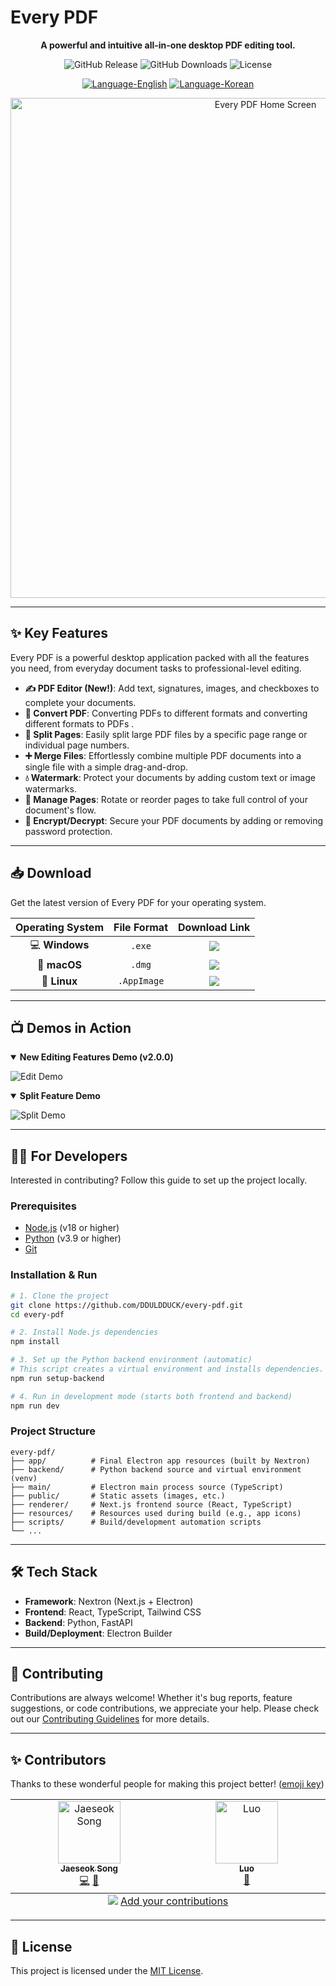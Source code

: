 # Every PDF

<p align="center">
  <strong>A powerful and intuitive all-in-one desktop PDF editing tool.</strong>
</p>

<p align="center">
  <img alt="GitHub Release" src="https://img.shields.io/github/v/release/DDULDDUCK/every-pdf?style=for-the-badge">
  <img alt="GitHub Downloads" src="https://img.shields.io/github/downloads/DDULDDUCK/every-pdf/total?style=for-the-badge&logo=github">
  <img alt="License" src="https://img.shields.io/github/license/DDULDDUCK/every-pdf?style=for-the-badge&color=blue">
  <!--<img alt="Build Status" src="https://img.shields.io/github/actions/workflow/status/DDULDDUCK/every-pdf/release.yml?branch=main&style=for-the-badge&logo=githubactions">-->
</p>
<p align="center">
  <a href="./README.md"><img alt="Language-English" src="https://img.shields.io/badge/Language-English-blue?style=for-the-badge"></a>
  <a href="./README.ko.md"><img alt="Language-Korean" src="https://img.shields.io/badge/언어-한국어-blue?style=for-the-badge"></a>
</p>
<p align="center">
  <img width="800" alt="Every PDF Home Screen" src="https://github.com/user-attachments/assets/445d1943-edf3-411c-a9e5-f1dc126affc6" />
</p>

---

## ✨ Key Features

Every PDF is a powerful desktop application packed with all the features you need, from everyday document tasks to professional-level editing.

*   **✍️ PDF Editor (New!)**: Add text, signatures, images, and checkboxes to complete your documents.
*   **🔄 Convert PDF**: Converting PDFs to different formats and converting different formats to PDFs .
*   **📄 Split Pages**: Easily split large PDF files by a specific page range or individual page numbers.
*   **➕ Merge Files**: Effortlessly combine multiple PDF documents into a single file with a simple drag-and-drop.
*   **💧 Watermark**: Protect your documents by adding custom text or image watermarks.
*   **🔄 Manage Pages**: Rotate or reorder pages to take full control of your document's flow.
*   **🔐 Encrypt/Decrypt**: Secure your PDF documents by adding or removing password protection.
---

## 📥 Download

Get the latest version of Every PDF for your operating system.

| Operating System | File Format | Download Link |
| :---: | :---: | :---: |
| 💻 **Windows** | `.exe` | <a href="https://github.com/DDULDDUCK/every-pdf/releases/latest"><img src="https://img.shields.io/badge/Latest_Release-Download-brightgreen?style=flat-square" /></a> |
| 🍏 **macOS** | `.dmg` | <a href="https://github.com/DDULDDUCK/every-pdf/releases/latest"><img src="https://img.shields.io/badge/Latest_Release-Download-brightgreen?style=flat-square" /></a> |
| 🐧 **Linux** | `.AppImage` | <a href="https://github.com/DDULDDUCK/every-pdf/releases/latest"><img src="https://img.shields.io/badge/Latest_Release-Download-brightgreen?style=flat-square" /></a> |

---

## 📺 Demos in Action

<details open>
<summary><strong>New Editing Features Demo (v2.0.0)</strong></summary>

![Edit Demo](https://github.com/user-attachments/assets/e3ec427a-5a43-4d23-840b-9fbc73e1a8cb)
</details>

<details open>
<summary><strong>Split Feature Demo</strong></summary>

![Split Demo](https://github.com/user-attachments/assets/bcf83b87-b04a-436b-9e7f-f585f4c78faa)
</details>

---

## 👨‍💻 For Developers

Interested in contributing? Follow this guide to set up the project locally.

### Prerequisites

- [Node.js](https://nodejs.org/) (v18 or higher)
- [Python](https://www.python.org/) (v3.9 or higher)
- [Git](https://git-scm.com/)

### Installation & Run

```bash
# 1. Clone the project
git clone https://github.com/DDULDDUCK/every-pdf.git
cd every-pdf

# 2. Install Node.js dependencies
npm install

# 3. Set up the Python backend environment (automatic)
# This script creates a virtual environment and installs dependencies.
npm run setup-backend

# 4. Run in development mode (starts both frontend and backend)
npm run dev
```

### Project Structure
```
every-pdf/
├── app/          # Final Electron app resources (built by Nextron)
├── backend/      # Python backend source and virtual environment (venv)
├── main/         # Electron main process source (TypeScript)
├── public/       # Static assets (images, etc.)
├── renderer/     # Next.js frontend source (React, TypeScript)
├── resources/    # Resources used during build (e.g., app icons)
├── scripts/      # Build/development automation scripts
└── ...
```

---

## 🛠️ Tech Stack

-   **Framework**: Nextron (Next.js + Electron)
-   **Frontend**: React, TypeScript, Tailwind CSS
-   **Backend**: Python, FastAPI
-   **Build/Deployment**: Electron Builder

---

## 🤝 Contributing

Contributions are always welcome! Whether it's bug reports, feature suggestions, or code contributions, we appreciate your help. Please check out our [Contributing Guidelines](CONTRIBUTING.md) for more details.

---

## ✨ Contributors

Thanks to these wonderful people for making this project better! ([emoji key](https://allcontributors.org/docs/en/emoji-key))

<!-- ALL-CONTRIBUTORS-LIST:START - Do not remove or modify this section -->
<!-- prettier-ignore-start -->
<!-- markdownlint-disable -->
<table>
  <tbody>
    <tr>
      <td align="center" valign="top" width="14.28%"><a href="https://github.com/DDULDDUCK"><img src="https://avatars.githubusercontent.com/u/126528992?v=4?s=100" width="100px;" alt="Jaeseok Song"/><br /><sub><b>Jaeseok Song</b></sub></a><br /><a href="https://github.com/DDULDDUK/every-pdf/commits?author=DDULDDUCK" title="Code">💻</a> <a href="#maintenance-DDULDDUCK" title="Maintenance">🚧</a></td>
      <td align="center" valign="top" width="14.28%"><a href="https://github.com/Luo-YaFei"><img src="https://avatars.githubusercontent.com/u/37431486?v=4?s=100" width="100px;" alt="Luo"/><br /><sub><b>Luo</b></sub></a><br /><a href="https://github.com/DDULDDUK/every-pdf/issues?q=author%3ALuo-YaFei" title="Bug reports">🐛</a></td>
    </tr>
  </tbody>
  <tfoot>
    <tr>
      <td align="center" size="13px" colspan="7">
        <img src="https://raw.githubusercontent.com/all-contributors/all-contributors-cli/1b8533af435da9854653492b1327a23a4dbd0a10/assets/logo-small.svg">
          <a href="https://all-contributors.js.org/docs/en/bot/usage">Add your contributions</a>
        </img>
      </td>
    </tr>
  </tfoot>
</table>

<!-- markdownlint-restore -->
<!-- prettier-ignore-end -->

<!-- ALL-CONTRIBUTORS-LIST:END -->

---

## 📜 License

This project is licensed under the [MIT License](LICENSE).

